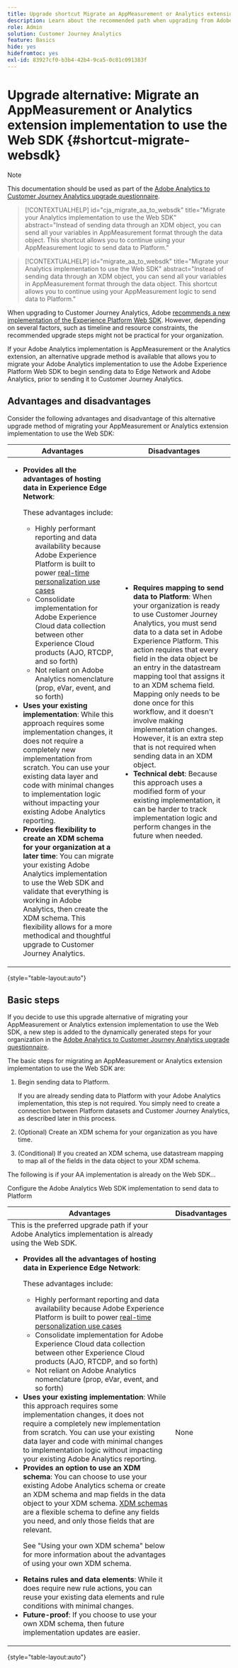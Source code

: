 ```yaml
---
title: Upgrade shortcut Migrate an AppMeasurement or Analytics extension implementation to use the Web SDK
description: Learn about the recommended path when upgrading from Adobe Analytics to Customer Journey Analytics
role: Admin
solution: Customer Journey Analytics
feature: Basics
hide: yes
hidefromtoc: yes
exl-id: 83927cf0-b3b4-42b4-9ca5-0c81c091383f
---
```

# Upgrade alternative: Migrate an AppMeasurement or Analytics extension implementation to use the Web SDK {#shortcut-migrate-websdk}

>[!NOTE]
>
>This documentation should be used as part of the [Adobe Analytics to Customer Journey Analytics upgrade questionnaire](https://gigazelle.github.io/cja-ttv/).

<!-- markdownlint-disable MD034 -->

>[!CONTEXTUALHELP]
>id="cja_migrate_aa_to_websdk"
>title="Migrate your Analytics implementation to use the Web SDK"
>abstract="Instead of sending data through an XDM object, you can send all your variables in AppMeasurement format through the data object. This shortcut allows you to continue using your AppMeasurement logic to send data to Platform." 

<!-- markdownlint-enable MD034 -->

<!-- markdownlint-disable MD034 -->

>[!CONTEXTUALHELP]
>id="migrate_aa_to_websdk"
>title="Migrate your Analytics implementation to use the Web SDK"
>abstract="Instead of sending data through an XDM object, you can send all your variables in AppMeasurement format through the data object. This shortcut allows you to continue using your AppMeasurement logic to send data to Platform."

<!-- markdownlint-enable MD034 -->

When upgrading to Customer Journey Analytics, Adobe [recommends a new implementation of the Experience Platform Web SDK](/help/getting-started/cja-upgrade/cja-upgrade-recommendations.md). However, depending on several factors, such as timeline and resource constraints, the recommended upgrade steps might not be practical for your organization. 

If your Adobe Analytics implementation is AppMeasurement or the Analytics extension, an alternative upgrade method is available that allows you to migrate your Adobe Analytics implementation to use the Adobe Experience Platform Web SDK to begin sending data to Edge Network and Adobe Analytics, prior to sending it to Customer Journey Analytics. 

## Advantages and disadvantages

Consider the following advantages and disadvantage of this alternative upgrade method of migrating your AppMeasurement or Analytics extension implementation to use the Web SDK:

| Advantages | Disadvantages |
|----------|---------|
|<ul><li>**Provides all the advantages of hosting data in Experience Edge Network**: <p>These advantages include:</p><ul><li>Highly performant reporting and data availability because Adobe Experience Platform is built to power [real-time personalization use cases](https://experienceleague.adobe.com/docs/experience-platform/destinations/ui/activate/configure-personalization-destinations.html)</li><li>Consolidate implementation for Adobe Experience Cloud data collection between other Experience Cloud products (AJO, RTCDP, and so forth)</li><li>Not reliant on Adobe Analytics nomenclature (prop, eVar, event, and so forth)</li></ul><li>**Uses your existing implementation**: While this approach requires some implementation changes, it does not require a completely new implementation from scratch. You can use your existing data layer and code with minimal changes to implementation logic without impacting your existing Adobe Analytics reporting.</li><li>**Provides flexibility to create an XDM schema for your organization at a later time**: You can migrate your existing Adobe Analytics implementation to use the Web SDK and validate that everything is working in Adobe Analytics, then create the XDM schema. This flexibility allows for a more methodical and thoughtful upgrade to Customer Journey Analytics.</li></ul> | <ul><li>**Requires mapping to send data to Platform**: When your organization is ready to use Customer Journey Analytics, you must send data to a data set in Adobe Experience Platform. This action requires that every field in the data object be an entry in the datastream mapping tool that assigns it to an XDM schema field. Mapping only needs to be done once for this workflow, and it doesn't involve making implementation changes. However, it is an extra step that is not required when sending data in an XDM object.</li><li>**Technical debt**: Because this approach uses a modified form of your existing implementation, it can be harder to track implementation logic and perform changes in the future when needed. </li></ul> |

{style="table-layout:auto"}

## Basic steps

If you decide to use this upgrade alternative of migrating your AppMeasurement or Analytics extension implementation to use the Web SDK, a new step is added to the dynamically generated steps for your organization in the [Adobe Analytics to Customer Journey Analytics upgrade questionnaire](https://gigazelle.github.io/cja-ttv/). 

The basic steps for migrating an AppMeasurement or Analytics extension implementation to use the Web SDK are:

1. Begin sending data to Platform.

   If you are already sending data to Platform with your Adobe Analytics implementation, this step is not required. You simply need to create a connection between Platform datasets and Customer Journey Analytics, as described later in this process.

1. (Optional) Create an XDM schema for your organization as you have time.

1. (Conditional) If you created an XDM schema, use datastream mapping to map all of the fields in the data object to your XDM schema.


The following is if your AA implementation is already on the Web SDK...

Configure the Adobe Analytics Web SDK implementation to send data to Platform

| Advantages | Disadvantages |
|----------|---------|
| This is the preferred upgrade path if your Adobe Analytics implementation is already using the Web SDK.<ul><li>**Provides all the advantages of hosting data in Experience Edge Network**: <p>These advantages include:</p><ul><li>Highly performant reporting and data availability because Adobe Experience Platform is built to power [real-time personalization use cases](https://experienceleague.adobe.com/docs/experience-platform/destinations/ui/activate/configure-personalization-destinations.html)</li><li>Consolidate implementation for Adobe Experience Cloud data collection between other Experience Cloud products (AJO, RTCDP, and so forth)</li><li>Not reliant on Adobe Analytics nomenclature (prop, eVar, event, and so forth)</li></ul><li>**Uses your existing implementation**: While this approach requires some implementation changes, it does not require a completely new implementation from scratch. You can use your existing data layer and code with minimal changes to implementation logic without impacting your existing Adobe Analytics reporting.</li><li>**Provides an option to use an XDM schema**: You can choose to use your existing Adobe Analytics schema or create an XDM schema and map fields in the data object to your XDM schema. [XDM schemas](https://experienceleague.adobe.com/en/docs/experience-platform/xdm/home#xdm-schemas) are a flexible schema to define any fields you need, and only those fields that are relevant. <p>See "Using your own XDM schema" below for more information about the advantages of using your own XDM schema.</p></li><li>**Retains rules and data elements**: While it does require new rule actions, you can reuse your existing data elements and rule conditions with minimal changes.</li><li>**Future-proof**: If you choose to use your own XDM schema, then future implementation updates are easier.</li></ul> | None |

{style="table-layout:auto"}
